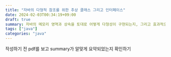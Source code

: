 ```yaml
---
title: "자바의 다형적 참조를 위한 추상 클래스 그리고 인터페이스"
date: 2024-02-03T00:34:19+09:00
draft: true
summary: 자바의 메모리 영역과 상속을 토대로 어떻게 다형성이 구현되는지, 그리고 효과적으로 다형성을 구현하기 위한 추상 클래스와 인터페이스에 대해 알아본다.  
tags: ["java"]
categories: "java"
---
```


작성하기 전 pdf를 보고 summary가 알맞게 요약되었는지 확인하기  